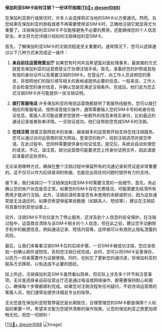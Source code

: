 **保加利亚SIM卡如何注销？一份详尽指南[[TG💪+ @esim1088](https://t.me/s/esim1088)]**

在保加利亚旅行或居住时，许多人会选择购买当地的SIM卡以方便通讯。然而，当您结束在保加利亚的旅程或者不再需要使用该SIM卡时，正确地注销它就显得尤为重要了。注销保加利亚SIM卡不仅能够避免不必要的费用，还能确保您的个人信息安全。本文将为您详细介绍如何注销保加利亚SIM卡。

首先，了解保加利亚SIM卡的注销流程是至关重要的。通常情况下，您可以选择通过以下几种方式来完成这一操作：

1. **亲自前往运营商营业厅**
   如果您有时间并且希望面对面处理事务，最直接的方式就是去保加利亚的运营商营业厅办理注销手续。首先，准备好您的护照或其他有效的身份证件以及需要注销的SIM卡。在营业厅，向工作人员说明您的需求，并按照他们的指引填写相关的表格或提供必要的信息。一般来说，工作人员会检查您的身份信息，并确认您是否满足注销条件。完成后，他们会为您正式注销SIM卡并可能提供一张注销证明。

2. **拨打客服电话**
   许多保加利亚的电信运营商都提供了客服热线服务。您可以拨打相应的客服电话，按照语音提示操作，通常需要输入您的SIM卡号码和身份验证信息。客服人员可能会要求您提供一些额外的信息来核实身份，比如最近的通话记录或者账单详情。一旦验证成功，他们会帮助您完成SIM卡的注销。

3. **在线注销**
   随着互联网技术的发展，越来越多的运营商开始支持在线注销服务。您可以通过访问运营商的官方网站，登录您的账户，找到注销选项并提交申请。在此过程中，您同样需要提供身份验证信息。提交后，系统会自动处理您的请求。不过，请注意，部分运营商可能要求您上传身份证明文件，因此请提前准备好这些资料。

无论采用哪种方式，确保在整个注销过程中保留所有的沟通记录和凭证是非常重要的。这不仅可以作为后续查询的依据，也能在出现任何问题时提供有力的支持。

接下来，我们来探讨一下注销保加利亚SIM卡时需要注意的一些细节。首先，务必确认您的账户状态是否正常。如果您的SIM卡存在欠费情况，可能需要先结清所有费用才能进行注销。此外，注销前请检查是否有未使用的余额或积分，因为这些通常是无法退还的。如果您希望保留某些数据（如联系人、短信等），建议在注销前将其备份到其他设备上。

另外，注销SIM卡不仅仅是为了停止服务，还涉及到个人信息的安全保护。在注销过程中，运营商会清除与该SIM卡相关的个人信息，但在此之前，建议您手动删除手机中的敏感信息，例如通话记录、短信内容等。这样做可以有效防止隐私泄露的风险。

最后，让我们来看看注销SIM卡后的后续步骤。一旦SIM卡被成功注销，您应该收到一封确认邮件或短信，告知您注销已经完成。此时，您可以将SIM卡妥善保存，以防万一将来需要作为证据使用。同时，也别忘了更新您的通讯录，将保加利亚的联系方式移除，以免造成不必要的困扰。

综上所述，注销保加利亚SIM卡虽然看似简单，但实际上涉及多个环节和注意事项。无论是选择亲自前往营业厅还是通过电话或网络操作，都需要保持耐心和细心，确保每个步骤都顺利完成。如果您对注销流程有任何疑问，不妨咨询运营商的客服人员，他们通常会提供详细且专业的指导。

无论您是在保加利亚短暂停留还是长期居住，合理管理您的SIM卡都是保障个人权益的重要一环。希望本文能为您提供清晰的操作指南，让您的保加利亚之旅更加顺畅无忧。祝您一切顺利！

[[TG💪+ @esim1088](https://t.me/s/esim1088) ![Image](https://i.postimg.cc/4NQfJmqS/Snipaste-2025-05-13-00-14-12.png)]
